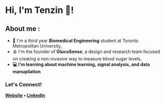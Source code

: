 <h1> Hi, I'm Tenzin 👋! </h1>

<h2>About me :</h2>

- 🍎 I'm a third year **Biomedical Engineering** student at Toronto Metropolitan University,
- 🩸 I'm the founder of **GlucoSense**, a design and research team focused on creating a non-invasive way to measure blood sugar levels, <b>
- 💻 I'm learning about **machine learning, signal analysis, and data manupilation**<b>

<h3 align = "centre">Let's Connect!</h3>
<p align="centre">
  <a href="https://tenzindhonyoe.com/">Website</a> •
  <a href="https://www.linkedin.com/in/tenzindhonyoe/">LinkedIn</a>
</p>

<!--
**TenzinDhonyoe/TenzinDhonyoe** is a ✨ _special_ ✨ repository because its `README.md` (this file) appears on your GitHub profile.

Here are some ideas to get you started:

- 🔭 I’m currently working on ...
- 🌱 I’m currently learning ...
- 👯 I’m looking to collaborate on ...
- 🤔 I’m looking for help with ...
- 💬 Ask me about ...
- 📫 How to reach me: ...
- 😄 Pronouns: ...
- ⚡ Fun fact: ...
-->

